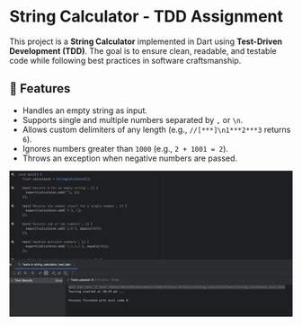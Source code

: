 # String Calculator - TDD Assignment

This project is a **String Calculator** implemented in Dart using **Test-Driven Development (TDD)**. The goal is to ensure clean, readable, and testable code while following best practices in software craftsmanship.

## 🚀 Features
- Handles an empty string as input.
- Supports single and multiple numbers separated by `,` or `\n`.
- Allows custom delimiters of any length (e.g., `//[***]\n1***2***3` returns `6`).
- Ignores numbers greater than `1000` (e.g., `2 + 1001 = 2`).
- Throws an exception when negative numbers are passed.


<img src=assets/screenshot.png>
